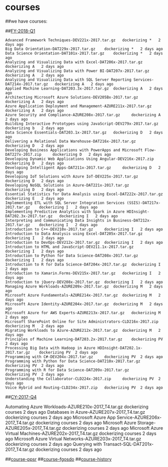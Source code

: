# courses

##we have courses:

 ##[FY-2018-Q1](https://github.com/cruzaria/FY-2018-Q1)

   	Advanced Framework Techniques-DEV221x-2017.tar.gz 	dockerizing * 	2 days ago
	Big Data Orientation-DAT229x-2017.tar.gz 	dockerizing * 	2 days ago
	Data Science Orientation-DAT101x-2017.tar.gz 	dockerizing * 	2 days ago
	Analyzing and Visualizing Data with Excel-DAT206x-2017.tar.gz 	dockerizing A 	2 days ago
	Analyzing and Visualizing Data with Power BI-DAT207x-2017.tar.gz 	dockerizing A 	2 days ago
	Analyzing and Visualizing Data with SQL Server Reporting Services-DAT214x-2017.tar.gz 	dockerizing A 	2 days ago
	Applied Machine Learning-DAT203.3x-2017.tar.gz 	dockerizing A 	2 days ago
	Architecting Microsoft Azure Solutions-DEV205Bx-2017.tar.gz 	dockerizing A 	2 days ago
	Azure Application Deployment and Management-AZURE211x-2017.tar.gz 	dockerizing A 	2 days ago
	Azure Security and Compliance-AZURE208x-2017.tar.gz 	dockerizing A 	2 days ago
	Building Interactive Prototypes using JavaScript-DEV279x-2017.tar.gz 	dockerizing b 	2 days ago
	Data Science Essentials-DAT203.1x-2017.tar.gz 	dockerizing D 	2 days ago
	Delivering a Relational Data Warehouse-DAT216x-2017.tar.gz 	dockerizing D 	2 days ago
	Developing Business Applications with PowerApps and Microsoft Flow-DAT227x-2017.zip 	dockerizing D 	2 days ago
	Developing Dynamic Web Applications Using Angular-DEV216x-2017.zip 	dockerizing D 	2 days ago
	Developing Intelligent Apps-DAT211x-2017.tar.gz 	dockerizing D 	2 days ago
	Developing IoT Solutions with Azure IoT-DEV225x-2017.tar.gz 	dockerizing D 	2 days ago
	Developing NoSQL Solutions in Azure-DAT221x-2017.tar.gz 	dockerizing D 	2 days ago
	Essential Statistics for Data Analysis using Excel-DAT222x-2017.tar.gz 	dockerizing E 	2 days ago
	Implementing ETL with SQL Server Integration Services (SSIS)-DAT217x-2017.tar.gz 	dockerizing I 	2 days ago
	Implementing Predictive Analytics with Spark in Azure HDInsight-DAT202.3x-2017.tar.gz 	dockerizing I 	2 days ago
	Interpreting and Communicating Data Insights in Business-DAT212x-2017.tar.gz 	dockerizing I 	2 days ago
	Introduction to C++-DEV210x-2017.tar.gz 	dockerizing I 	2 days ago
	Introduction to Data Analysis using Excel-DAT205x-2017.tar.gz 	dockerizing I 	2 days ago
	Introduction to DevOps-DEV212x-2017.tar.gz 	dockerizing I 	2 days ago
	Introduction to HTML and JavaScript-DEV211.1x-2017.tar.gz 	dockerizing I 	2 days ago
	Introduction to Python for Data Science-DAT208x-2017.tar.gz 	dockerizing I 	2 days ago
	Introduction to R for Data Science-DAT204x-2017.tar.gz 	dockerizing I 	2 days ago
	Introduction to Xamarin.Forms-DEV215x-2017.tar.gz 	dockerizing I 	2 days ago
	Introduction to jQuery-DEV208x-2017.tar.gz 	dockerizing I 	2 days ago
	Managing Azure Workloads-AZURE209x-2017.tar.gz 	dockerizing M 	2 days ago
	Microsoft Azure Fundamentals-AZURE214x-2017.tar.gz 	dockerizing M 	2 days ago
	Microsoft Azure Identity-AZURE204x-2017.tar.gz 	dockerizing M 	2 days ago
	Microsoft Azure for AWS Experts-AZURE213x-2017.tar.gz 	dockerizing M 	2 days ago
	Microsoft SharePoint Online for Site Administrators-CLD216x-2017.zip 	dockerizing M 	2 days ago
	Migrating Workloads to Azure-AZURE212x-2017.tar.gz 	dockerizing M 	2 days ago
	Principles of Machine Learning-DAT203.2x-2017.tar.gz 	dockerizing PV 	2 days ago
	Processing Big Data with Hadoop in Azure HDInsight-DAT202.1x-2017.tar.gz 	dockerizing PV 	2 days ago
	Programming with C#-DEV204x-2017.tar.gz 	dockerizing PV 	2 days ago
	Programming with Python for Data Science-DAT210x-2017.tar.gz 	dockerizing PV 	2 days ago
	Programming with R for Data Science-DAT209x-2017.tar.gz 	dockerizing PV 	2 days ago
	Understanding the Collaborator-CLD224x-2017.zip 	dockerizing PV 	2 days ago
	Voice Hybrid and Routing-CLD234x-2017.zip 	dockerizing PV 	2 days ago
  
  
  ##[CY-2017-Q4](https://github.com/cruzaria/CY-2017-Q4)
  
  Automating Azure Workloads-AZURE210x-2017_T4.tar.gz 	dockerizing courses 	2 days ago
	Databases in Azure-AZURE207x-2017_T4.tar.gz 	dockerizing courses 	2 days ago
	Microsoft Azure App Service-AZURE206x-2017_T4.tar.gz 	dockerizing courses 	2 days ago
	Microsoft Azure Storage-AZURE205x-2017_T4.tar.gz 	dockerizing courses 	2 days ago
	Microsoft Azure Virtual Machines-AZURE202x-2017_T4.tar.gz 	dockerizing courses 	2 days ago
	Microsoft Azure Virtual Networks-AZURE203x-2017_T4.tar.gz 	dockerizing courses 	2 days ago
	Querying with Transact-SQL-DAT201x-2017_T4.tar.gz 	dockerizing courses 	2 days ago
  
 ##[course-ppsr](https://github.com/cruzaria/course-ppsr)
 ##[course-fgosdo](https://github.com/cruzaria/course-fgosdo)
 ##[course-history](https://github.com/cruzaria/course-history)
